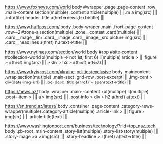 https://www.foxnews.com/world
body #wrapper .page .page-content .row .main-content section(multiple) .content article(multiple)            ||| .m  a img(src) 						    ||| .info(title) header .title a(href=>news,text=>title) |||

https://www.huffpost.com/
body .body-wraper .main .front-page-content .row--2 #zone-a section(multiple) .zone__content .card(multiple) ||| .card__image__link .card__image .card__image__src picture img(src) ||| .card__headlines a(href) h3(text=>title)	     |||

https://www.nytimes.com/section/world
body #app #site-content #collection-world ol(multiple => not 1st, first 6) li(multiple) article >            ||| figure > a(href) img(src) 					    ||| > div > h2 > a(href) a(text) 			     |||

https://www.kyivpost.com/ukraine-politics/exclusive
body .maincontent .wrap section(multiple) .main-sect .grid-row  .post-excerpt 				     ||| .img-cont > div(data-img-url)					    ||| .pe-desc .title a(href) > span(text=>title)	     |||

https://news.az/
body .wrapper .main--content >ul(multiple) li(multiple) .post--item >					     |||  a > img(src) 							    ||| .post-info > div > h2 a(href) a(text) 		     ||| 

https://en.trend.az/latest/
body .container .page-content .category-news-wrapper(multiple) .category-article(multiple) .article-link  >  ||| figure > img(src)						    ||| .article-title(text)				     |||

https://www.washingtonpost.com/business/technology/?nid=top_nav_tech
body .pb-root .main-content .story-list(multiple) .story-list-story(multiple)				     ||| .story-image >a > img(src)   					    ||| .story-headline > a(href) a(text=>title)	     |||